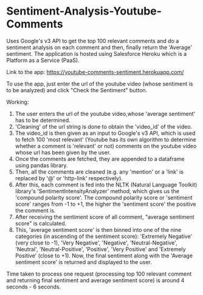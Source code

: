 # Sentiment-Analysis-Youtube-Comments
Uses Google's v3 API to get the top 100 relevant comments and do a sentiment analysis on each comment and then, finally return the 'Average' sentiment. The application is hosted using Salesforce Heroku which is a Platform as a Service (PaaS). <br>

Link to the app: https://youtube-comments-sentiment.herokuapp.com/ <br>

To use the app, just enter the url of the youtube video (whose sentiment is to be analyzed) and click "Check the Sentiment" button.

Working:
1) The user enters the url of the youtube video,whose 'average sentiment' has to be determined. 
2) 'Cleaning' of the url string is done to obtain the 'video_id' of the video. 
3) The video_id is then given as an input to Google's v3 API, which is used to fetch 100 'most relevant' (Youtube has its own algorithm to determine whether a comment is 'relevant' or not) comments on the youtube video whose url has been given by the user. 
4) Once the comments are fetched, they are appended to a dataframe using pandas library. 
5) Then, all the comments are cleaned (e.g. any 'mention' or a 'link' is replaced by '@' or 'http-link' respectively). 
6) After this, each comment is fed into the NLTK (Natural Language Toolkit) library's 'SentimentIntensityAnalyzer' method, which gives us the 'compound polarity score'. The compound polarity score or 'sentiment score' ranges from -1 to +1, the higher the 'sentiment score' the positive the comment is. 
7) After receiving the sentiment score of all comment, "average sentiment score" is calculated. 
8) This, 'average sentiment score' is then binned into one of the nine categories (in ascending of the sentiment score): 'Extremely Negative' (very close to -1), 'Very Negative', 'Negative', 'Neutral-Negative', 'Neutral', 'Neutral-Positive', 'Positive', 'Very Positive' and 'Extremely Positive' (close to +1). Now, the final sentiment along with the 'Average sentiment score' is returned and displayed to the user.

Time taken to process one request (processing top 100 relevant comment and returning final sentiment and average sentiment score) is around 4 seconds - 6 seconds.

